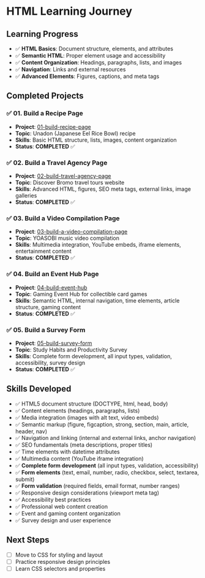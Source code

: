 # HTML Learning Journey

## Learning Progress

- ✅ **HTML Basics**: Document structure, elements, and attributes
- ✅ **Semantic HTML**: Proper element usage and accessibility
- ✅ **Content Organization**: Headings, paragraphs, lists, and images
- ✅ **Navigation**: Links and external resources
- ✅ **Advanced Elements**: Figures, captions, and meta tags

## Completed Projects

### ✅ 01. Build a Recipe Page

- **Project**: [01-build-recipe-page](01-build-recipe-page/)
- **Topic**: Unadon (Japanese Eel Rice Bowl) recipe
- **Skills**: Basic HTML structure, lists, images, content organization
- **Status**: **COMPLETED** ✅

### ✅ 02. Build a Travel Agency Page

- **Project**: [02-build-travel-agency-page](02-build-travel-agency-page/)
- **Topic**: Discover Bromo travel tours website
- **Skills**: Advanced HTML, figures, SEO meta tags, external links, image galleries
- **Status**: **COMPLETED** ✅

### ✅ 03. Build a Video Compilation Page

- **Project**: [03-build-a-video-compilation-page](03-build-a-video-compilation-page/)
- **Topic**: YOASOBI music video compilation
- **Skills**: Multimedia integration, YouTube embeds, iframe elements, entertainment content
- **Status**: **COMPLETED** ✅

### ✅ 04. Build an Event Hub Page
- **Project**: [04-build-event-hub](04-build-event-hub/)
- **Topic**: Gaming Event Hub for collectible card games
- **Skills**: Semantic HTML, internal navigation, time elements, article structure, gaming content
- **Status**: **COMPLETED** ✅

### ✅ 05. Build a Survey Form
- **Project**: [05-build-survey-form](05-build-survey-form/)
- **Topic**: Study Habits and Productivity Survey
- **Skills**: Complete form development, all input types, validation, accessibility, survey design
- **Status**: **COMPLETED** ✅

## Skills Developed

- ✅ HTML5 document structure (DOCTYPE, html, head, body)
- ✅ Content elements (headings, paragraphs, lists)
- ✅ Media integration (images with alt text, video embeds)
- ✅ Semantic markup (figure, figcaption, strong, section, main, article, header, nav)
- ✅ Navigation and linking (internal and external links, anchor navigation)
- ✅ SEO fundamentals (meta descriptions, proper titles)
- ✅ Time elements with datetime attributes
- ✅ Multimedia content (YouTube iframe integration)
- ✅ **Complete form development** (all input types, validation, accessibility)
- ✅ **Form elements** (text, email, number, radio, checkbox, select, textarea, submit)
- ✅ **Form validation** (required fields, email format, number ranges)
- ✅ Responsive design considerations (viewport meta tag)
- ✅ Accessibility best practices
- ✅ Professional web content creation
- ✅ Event and gaming content organization
- ✅ Survey design and user experience

## Next Steps

- [ ] Move to CSS for styling and layout
- [ ] Practice responsive design principles
- [ ] Learn CSS selectors and properties

